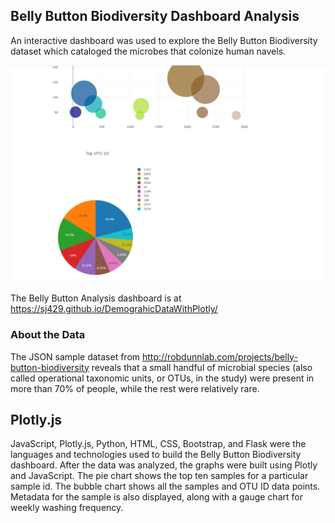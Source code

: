 ## Belly Button Biodiversity Dashboard Analysis
An interactive dashboard was used to explore the Belly Button Biodiversity dataset which cataloged the microbes that colonize human navels. 

![](Images/Capture_3.PNG)

The Belly Button Analysis dashboard is at https://sj429.github.io/DemograhicDataWithPlotly/

### About the Data
The JSON sample dataset from http://robdunnlab.com/projects/belly-button-biodiversity reveals that a small handful of microbial species (also called operational taxonomic units, or OTUs, in the study) were present in more than 70% of people, while the rest were relatively rare.

## Plotly.js
JavaScript, Plotly.js, Python, HTML, CSS, Bootstrap, and Flask were the languages and technologies used to build the Belly Button Biodiversity dashboard. After the data was analyzed, the graphs were built using Plotly and JavaScript. The pie chart shows the top ten samples for a particular sample id. The bubble chart shows all the samples and OTU ID data points. Metadata for the sample is also displayed, along with a gauge chart for weekly washing frequency. 
